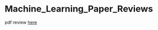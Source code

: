 # Machine_Learning_Paper_Reviews
pdf review [here](https://github.com/sulxxy/Machine_Learning_Paper_Reviews/blob/master/Machine_Learning_Paper_Reviews.pdf)
